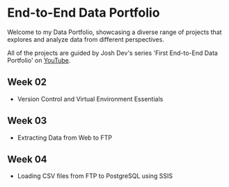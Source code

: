 # End-to-End Data Portfolio

Welcome to my Data Portfolio, showcasing a diverse range of projects that explores and analyze data from different perspectives.

All of the projects are guided by Josh Dev's series 'First End-to-End Data Portfolio' on [YouTube](https://youtube.com/playlist?list=PLtomnyC4qhTwqcZ3DzBhewMNjM_4rHqnO&si=YrcdnxLj6CSlWxaS).

## Week 02

* Version Control and Virtual Environment Essentials

## Week 03

* Extracting Data from Web to FTP

## Week 04

* Loading CSV files from FTP to PostgreSQL using SSIS
